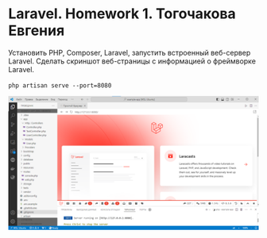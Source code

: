 # Laravel. Homework 1. Тогочакова Евгения

Установить PHP, Composer, Laravel, запустить встроенный веб-сервер Laravel. 
Сделать скриншот веб-страницы с информацией о фреймворке Laravel.

``
php artisan serve --port=8080
``

![Иллюстрация](Laravel-homework1-screenshot.png)